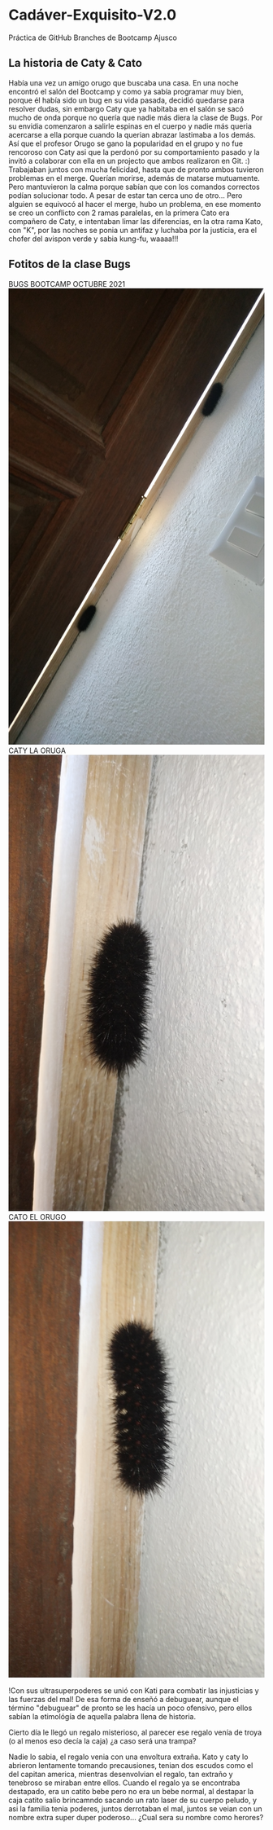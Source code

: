# Cadáver-Exquisito-V2.0

Práctica de GitHub Branches de Bootcamp Ajusco

## La historia de Caty & Cato

Había una vez un amigo orugo que buscaba una casa. En una noche encontró el salón del Bootcamp y como ya sabía programar muy bien, porque él había sido un bug en su vida pasada, decidió quedarse para resolver dudas, sin embargo Caty que ya habitaba en el salón se sacó mucho de onda porque no quería que nadie más diera la clase de Bugs.
Por su envidia comenzaron a salirle espinas en el cuerpo y nadie más queria acercarse a ella porque cuando la querian abrazar lastimaba a los demás. Así que el profesor Orugo se gano la popularidad en el grupo y no fue rencoroso con Caty asi que la perdonó por su comportamiento pasado y la invitó a colaborar con ella en un projecto que ambos realizaron en Git. :)
Trabajaban juntos con mucha felicidad, hasta que de pronto ambos tuvieron problemas en el merge. Querían morirse, además de matarse mutuamente. Pero mantuvieron la calma porque sabían que con los comandos correctos podían solucionar todo. A pesar de estar tan cerca uno de otro... Pero alguien se equivocó al hacer el merge, hubo un problema, en ese momento se creo un conflicto con 2 ramas paralelas, en la primera Cato era compañero de Caty, e intentaban limar las diferencias, en la otra rama Kato, con "K", por las noches se ponia un antifaz y luchaba por la justicia, era el chofer del avispon verde y sabia kung-fu, waaaa!!!

## Fotitos de la clase Bugs
BUGS BOOTCAMP OCTUBRE 2021![BugsBootcamp](./assets/2Bugs.jpg) CATY LA ORUGA ![BugsBootcamp](./assets/Caty.jpg) CATO EL ORUGO ![BugsBootcamp](./assets/Cato.jpg)

!Con sus ultrasuperpoderes se unió con Kati para combatir las injusticias y las fuerzas del mal!
De esa forma de enseñó a debuguear, aunque el término "debuguear" de pronto se les hacía un poco ofensivo, pero ellos sabían la etimológía de aquella palabra llena de historia. 

Cierto día le llegó un regalo misterioso, al parecer ese regalo venía de troya (o al menos eso decía la caja) ¿a caso será una trampa?

Nadie lo sabia, el regalo venia con una envoltura extraña. Kato y caty lo abrieron lentamente tomando precausiones, tenian dos escudos como el del capitan america, mientras desenvolvian el regalo, tan extraño y tenebroso se miraban entre ellos. Cuando el regalo ya se encontraba destapado, era un catito bebe pero no era un bebe normal, al destapar la caja catito salio brincamndo sacando un rato laser de su cuerpo peludo, y asi la familia tenia poderes, juntos derrotaban el mal, juntos se veian con un nombre extra super duper poderoso... ¿Cual sera su nombre como herores?
